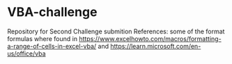 # VBA-challenge
Repository for Second Challenge submition 
References: some of the format formulas where found in https://www.excelhowto.com/macros/formatting-a-range-of-cells-in-excel-vba/ and 
https://learn.microsoft.com/en-us/office/vba
